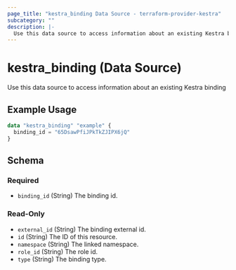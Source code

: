 ```yaml
---
page_title: "kestra_binding Data Source - terraform-provider-kestra"
subcategory: ""
description: |-
  Use this data source to access information about an existing Kestra binding
---
```


# kestra_binding (Data Source)

Use this data source to access information about an existing Kestra binding

## Example Usage

```terraform
data "kestra_binding" "example" {
  binding_id = "65DsawPfiJPkTkZJIPX6jQ"
}
```

<!-- schema generated by tfplugindocs -->
## Schema

### Required

- `binding_id` (String) The binding id.

### Read-Only

- `external_id` (String) The binding external id.
- `id` (String) The ID of this resource.
- `namespace` (String) The linked namespace.
- `role_id` (String) The role id.
- `type` (String) The binding type.


